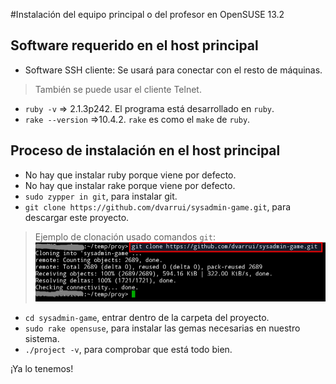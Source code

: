 
#Instalación del equipo principal o del profesor en OpenSUSE 13.2

## Software requerido en el host principal

* Software SSH cliente: Se usará para conectar con el resto de máquinas.

> También se puede usar el cliente Telnet.

* `ruby -v` => 2.1.3p242. El programa está desarrollado en `ruby`.
* `rake --version` =>10.4.2. `rake` es como el `make` de `ruby`.

## Proceso de instalación en el host principal

* No hay que instalar ruby porque viene por defecto.
* No hay que instalar rake porque viene por defecto.
* `sudo zypper in git`, para instalar git.
* `git clone https://github.com/dvarrui/sysadmin-game.git`, para descargar este proyecto.

> Ejemplo de clonación usado comandos `git`:
> ![git-clone](../../../images/git-clone.png)

* `cd sysadmin-game`, entrar dentro de la carpeta del proyecto.
* `sudo rake opensuse`, para instalar las gemas necesarias en nuestro sistema.
* `./project -v`, para comprobar que está todo bien.

¡Ya lo tenemos!
